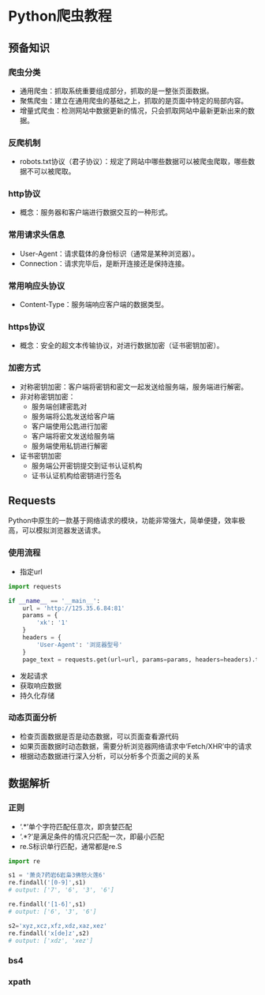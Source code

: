# Python爬虫教程

## 预备知识

### 爬虫分类

- 通用爬虫：抓取系统重要组成部分，抓取的是一整张页面数据。
- 聚焦爬虫：建立在通用爬虫的基础之上，抓取的是页面中特定的局部内容。
- 增量式爬虫：检测网站中数据更新的情况，只会抓取网站中最新更新出来的数据。

### 反爬机制

- robots.txt协议（君子协议）：规定了网站中哪些数据可以被爬虫爬取，哪些数据不可以被爬取。

### http协议

- 概念：服务器和客户端进行数据交互的一种形式。

### 常用请求头信息

- User-Agent：请求载体的身份标识（通常是某种浏览器）。
- Connection：请求完毕后，是断开连接还是保持连接。

### 常用响应头协议

- Content-Type：服务端响应客户端的数据类型。

### https协议

- 概念：安全的超文本传输协议，对进行数据加密（证书密钥加密）。

### 加密方式

- 对称密钥加密：客户端将密钥和密文一起发送给服务端，服务端进行解密。
- 非对称密钥加密：
	- 服务端创建密匙对
	- 服务端将公匙发送给客户端
	- 客户端使用公匙进行加密
	- 客户端将密文发送给服务端
	- 服务端使用私钥进行解密
- 证书密钥加密
	- 服务端公开密钥提交到证书认证机构
	- 证书认证机构给密钥进行签名

## Requests

Python中原生的一款基于网络请求的模块，功能非常强大，简单便捷，效率极高，可以模拟浏览器发送请求。

### 使用流程

- 指定url

```python
import requests

if __name__ == '__main__':
	url = 'http://125.35.6.84:81'
	params = {
		'xk': '1'
	}
	headers = {
		'User-Agent': '浏览器型号'
	}
	page_text = requests.get(url=url, params=params, headers=headers).text
```

- 发起请求
- 获取响应数据
- 持久化存储

### 动态页面分析

- 检查页面数据是否是动态数据，可以页面查看源代码
- 如果页面数据时动态数据，需要分析浏览器网络请求中‘Fetch/XHR’中的请求
- 根据动态数据进行深入分析，可以分析多个页面之间的关系

## 数据解析

### 正则

- ‘.*’单个字符匹配任意次，即贪婪匹配
- ‘.*?’是满足条件的情况只匹配一次，即最小匹配
- re.S标识单行匹配，通常都是re.S

```python
import re

s1 = '萧炎7药岩6岩枭3佛怒火莲6'  
re.findall('[0-9]',s1)
# output: ['7', '6', '3', '6']

re.findall('[1-6]',s1)
# output: ['6', '3', '6']

s2='xyz,xcz,xfz,xdz,xaz,xez'  
re.findall('x[de]z',s2)
# output: ['xdz', 'xez']
```

### bs4

### xpath
